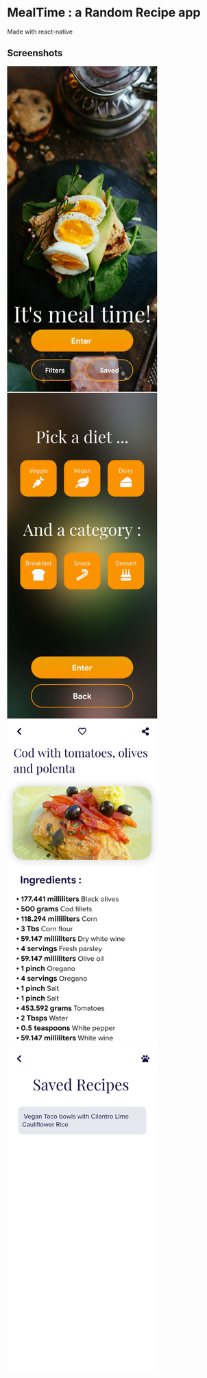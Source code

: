 # MealTime : a Random Recipe app
Made with react-native

## Screenshots
<img width="350" alt="Home" src="https://raw.githubusercontent.com/MailineN/MealTime/master/Screenshot_20210522-105335.jpg">
<img width="350" alt="Home" src="https://raw.githubusercontent.com/MailineN/MealTime/master/Screenshot_20210522-105352.jpg">
<img width="350" alt="Home" src="https://raw.githubusercontent.com/MailineN/MealTime/master/Screenshot_20210522-105348.jpg">
<img width="350" alt="Home" src="https://raw.githubusercontent.com/MailineN/MealTime/master/Screenshot_20210522-105401.jpg">
